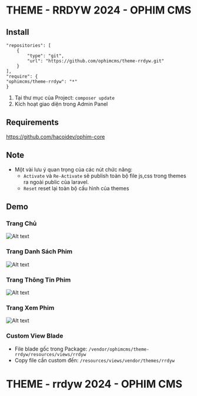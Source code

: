 # THEME - RRDYW 2024 - OPHIM CMS

## Install

    "repositories": [
        {
            "type": "git",
            "url": "https://github.com/ophimcms/theme-rrdyw.git"
        }
    ],
    "require": {
    "ophimcms/theme-rrdyw": "*"
    }
1. Tại thư mục của Project: `composer update`
2. Kích hoạt giao diện trong Admin Panel
## Requirements
https://github.com/hacoidev/ophim-core
## Note
- Một vài lưu ý quan trọng của các nút chức năng:
    + `Activate` và `Re-Activate` sẽ publish toàn bộ file js,css trong themes ra ngoài public của laravel.
    + `Reset` reset lại toàn bộ cấu hình của themes
## Demo
### Trang Chủ
![Alt text](https://i.ibb.co/YbNYS6j/home.png "Home Page")

### Trang Danh Sách Phim

![Alt text](https://i.ibb.co/zHvKYNS/category.png "Catalog Page")

### Trang Thông Tin Phim

![Alt text](https://i.ibb.co/crwNVLy/image.png "Info Page")

### Trang Xem Phim

![Alt text](https://i.ibb.co/HKHBbfd/image.png "Episode Page")

### Custom View Blade
- File blade gốc trong Package: `/vendor/ophimcms/theme-rrdyw/resources/views/rrdyw`
- Copy file cần custom đến: `/resources/views/vendor/themes/rrdyw`
# THEME - rrdyw 2024 - OPHIM CMS
